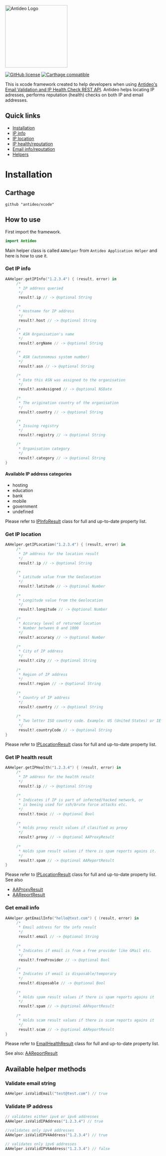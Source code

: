 <img src="https://www.antideo.com/wp-content/uploads/2020/01/logo.png" width="200" alt="Antideo Logo">

[![GitHub license](https://img.shields.io/badge/license-MIT-lightgrey.svg)](https://raw.githubusercontent.com/PanPanayotov/antideo-xcode/master/LICENSE)
[![Carthage compatible](https://img.shields.io/badge/Carthage-compatible-4BC51D.svg?style=flat)](https://github.com/Carthage/Carthage)

This is xcode framework created to help developers when using [Antideo's Email Validation and IP Health Check REST API](http://antideo.com). 
Antideo helps locating IP adresses, performs reputation (health) checks on both IP and email addresses.

## Quick links
* [Installation](#installation)
* [IP info](#get-ip-info)
* [IP location](#get-ip-location)
* [IP health/reputation](#get-ip-health-result)
* [Email info/reputation](#get-email-info)
* [Helpers](#available-helper-methods)

# Installation

## Carthage
```
github "antideo/xcode"
```
## How to use
First import the framework.
``` swift
import Antideo
```

Main helper class is called ``AAHelper`` from ``Antideo Application Helper`` and here is how to use it.

### Get IP info
``` swift
AAHelper.getIPInfo("1.2.3.4") { (result, error) in
     /*
      * IP address queried 
      */
      result?.ip // -> @optional String

     /*
      * Hostname for IP address 
      */
      result?.host // -> @optional String

     /*
      * ASN Organisation's name 
      */
      result?.orgName // -> @optional String

     /*
      * ASN (autonomous system number) 
      */
      result?.asn // -> @optional String

     /*
      * Date this ASN was assigned to the organisation
      */
      result?.asnAssigned // -> @optional NSDate

     /*
      * The origination country of the organisation 
      */
      result?.country // -> @optional String

     /*
      * Issuing registry
      */
      result?.registry // -> @optional String

     /*
      * Organisation category 
      */
      result?.category // -> @optional String       
}
```
#### Available IP address categories
* hosting
* education
* bank
* mobile
* government
* undefined

Please refer to [IPInfoResult](https://github.com/antideo/xcode/blob/master/Antideo/IPInfoResult.h) class for full and up-to-date property list.



### Get IP location
``` swift
AAHelper.getIPLocation("1.2.3.4") { (result, error) in
     /*
      * IP address for the location result 
      */
      result?.ip // -> @optional String 
      
     /*
      * Latitude value from the Geolocation 
      */
      result?.latitude // -> @optional Number
     
     /*
      * Longitude value from the Geolocation 
      */
      result?.longitude // -> @optional Number
      
     /*
      * Accuracy level of returned location
      * Number between 0 and 1000
      */
      result?.accuracy // -> @optional Number
      
     /*
      * City of IP address 
      */
      result?.city // -> @optional String
      
     /*
      * Region of IP address 
      */
      result?.region // -> @optional String
      
     /*
      * Country of IP address 
      */
      result?.country // -> @optional String
      
     /*
      * Two letter ISO country code. Example: US (United States) or IE (Ireland)
      */
      result?.countryCode // -> @optional String
}
```
Please refer to [IPLocationResult](https://github.com/antideo/xcode/blob/master/Antideo/IPLocationResult.h) class for full and up-to-date property list.

### Get IP health result
``` swift
AAHelper.getIPHealth("1.2.3.4") { (result, error) in
     /*
      * IP address for the health result
      */
      result?.ip // -> @optional String 
     
     /*
      * Indicates if IP is part of infected/hacked network, or
      * is beeing used for ssh/brute force attacks etc.
      */
      result?.toxic // -> @optional Bool
      
     /*
      * Holds proxy result values if clasified as proxy
      */
      result?.proxy // -> @optional AAProxyResult
      
     /*
      * Holds spam result values if there is spam reports agains it.
      */
      result?.spam // -> @optional AAReportResult
}
```
Please refer to [IPLocationResult](https://github.com/antideo/xcode/blob/master/Antideo/IPLocationResult.h) class for full and up-to-date property list.
See also 
* [AAProxyResult](https://github.com/antideo/xcode/blob/master/Antideo/AAProxyResult.h)
* [AAReportResult](https://github.com/antideo/xcode/blob/master/Antideo/AAReportResult.h)

### Get email info
``` swift
AAHelper.getEmailInfo("hello@test.com") { (result, error) in
     /*
      * Email address for the info result
      */
      result?.email // -> @optional String 
      
     /*
      * Indicates if email is from a free provider like GMail etc.
      */
      result?.freeProvider // -> @optional Bool 
     
     /*
      * Indicates if email is disposable/temporary
      */
      result?.disposable // -> @optional Bool 
      
     /*
      * Holds spam result values if there is spam reports agains it
      */
      result?.spam // -> @optional AAReportResult 
      
     /*
      * Holds scam result values if there is scam reports agains it
      */
      result?.scam // -> @optional AAReportResult
}
```
Please refer to [EmailHealthResult](https://github.com/antideo/xcode/blob/master/Antideo/EmailHealthResult.h) class for full and up-to-date property list.

See also:
[AAReportResult](https://github.com/antideo/xcode/blob/master/Antideo/AAReportResult.h)

## Available helper methods

### Validate email string
``` swift 
AAHelper.isValidEmail("test@test.com") // true
```

### Validate IP address
``` swift
// validates either ipv4 or ipv6 addresses
AAHelper.isValidIPAddress("1.2.3.4") // true

//validates only ipv4 addresses
AAHelper.isValidIPV4Address("1.2.3.4") // true

// validates only ipv6 addresses
AAHelper.isValidIPV6Address("1.2.3.4") // false
```
